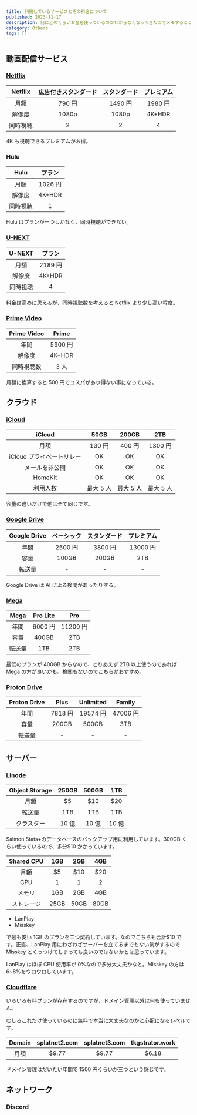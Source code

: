 ```yaml
---
title: 利用しているサービスとその料金について
published: 2023-11-17
description: 何にどのくらいお金を使っているのかわからなくなってきたのでメモすることにしました
category: Others
tags: []
---
```


## 動画配信サービス

### [Netflix](https://www.netflix.com/signup/planform)

| Netflix  | 広告付きスタンダード | スタンダード | プレミアム |
| :------: | :------------------: | :----------: | :--------: |
|   月額   |        790 円        |   1490 円    |  1980 円   |
|  解像度  |        1080p         |    1080p     |   4K+HDR   |
| 同時視聴 |          2           |      2       |     4      |

4K も視聴できるプレミアムがお得。

### Hulu

|   Hulu   | プラン  |
| :------: | :-----: |
|   月額   | 1026 円 |
|  解像度  | 4K+HDR  |
| 同時視聴 |    1    |

Hulu はプランが一つしかなく、同時視聴ができない。

### [U-NEXT](https://help.unext.jp/guide/detail/types-of-service-plan)

|  U-NEXT  | プラン  |
| :------: | :-----: |
|   月額   | 2189 円 |
|  解像度  | 4K+HDR  |
| 同時視聴 |    4    |

料金は高めに思えるが、同時視聴数を考えると Netflix より少し高い程度。

### [Prime Video]()

| Prime Video |  Prime  |
| :---------: | :-----: |
|    年間     | 5900 円 |
|   解像度    | 4K+HDR  |
| 同時視聴数  |  3 人   |

月額に換算すると 500 円でコスパがあり得ない事になっている。

## クラウド

### [iCloud](https://support.apple.com/ja-jp/HT201238)

|          iCloud           |   50GB    |   200GB   |    2TB    |
| :-----------------------: | :-------: | :-------: | :-------: |
|           月額            |  130 円   |  400 円   |  1300 円  |
| iCloud プライベートリレー |    OK     |    OK     |    OK     |
|      メールを非公開       |    OK     |    OK     |    OK     |
|          HomeKit          |    OK     |    OK     |    OK     |
|         利用人数          | 最大 5 人 | 最大 5 人 | 最大 5 人 |

容量の違いだけで他は全て同じです。

### [Google Drive](https://one.google.com/about/plans)

| Google Drive | ベーシック | スタンダード | プレミアム |
| :----------: | :--------: | :----------: | :--------: |
|     年間     |  2500 円   |   3800 円    |  13000 円  |
|     容量     |   100GB    |    200GB     |    2TB     |
|    転送量    |     -      |      -       |     -      |

Google Drive は AI による検閲があったりする。

### [Mega](https://mega.io/ja/pricing)

|  Mega  | Pro Lite |   Pro    |
| :----: | :------: | :------: |
|  年間  | 6000 円  | 11200 円 |
|  容量  |  400GB   |   2TB    |
| 転送量 |   1TB    |   2TB    |

最低のプランが 400GB からなので、とりあえず 2TB 以上使うのであれば Mega の方が良いかも。検閲もないのでこちらがおすすめ。

### [Proton Drive](https://proton.me/drive/pricing)

| Proton Drive |  Plus   | Unlimited |  Family  |
| :----------: | :-----: | :-------: | :------: |
|     年間     | 7818 円 | 19574 円  | 47006 円 |
|     容量     |  200GB  |   500GB   |   3TB    |
|    転送量    |    -    |     -     |    -     |

## サーバー

### Linode

| Object Storage | 250GB | 500GB |  1TB  |
| :------------: | :---: | :---: | :---: |
|      月額      |  $5   |  $10  |  $20  |
|     転送量     |  1TB  |  1TB  |  1TB  |
|   クラスター   | 10 億 | 10 億 | 10 億 |

Salmon Stats+のデータベースのバックアップ用に利用しています。300GB くらい使っているので、多分$10 かかっています。

| Shared CPU | 1GB  | 2GB  | 4GB  |
| :--------: | :--: | :--: | :--: |
|    月額    |  $5  | $10  | $20  |
|    CPU     |  1   |  1   |  2   |
|   メモリ   | 1GB  | 2GB  | 4GB  |
| ストレージ | 25GB | 50GB | 80GB |

- LanPlay
- Misskey

で最も安い 1GB のプランを二つ契約しています。なのでこちらも合計$10 です。正直、LanPlay 用にわざわざサーバーを立てるまでもない気がするので Misskey とくっつけてしまっても良いのではないかとは思っています。

LanPlay はほぼ CPU 使用率が 0%なので多分大丈夫かなと。Misskey の方は 6~8%をウロウロしています。

### [Cloudflare](https://www.cloudflare.com)

いろいろ有料プランが存在するのですが、ドメイン管理以外は何も使っていません。

むしろこれだけ使っているのに無料で本当に大丈夫なのかと心配になるレベルです。

| Domain | splatnet2.com | splatnet3.com | tkgstrator.work |
| :----: | :-----------: | :-----------: | :-------------: |
|  月額  |     $9.77     |     $9.77     |      $6.18      |

ドメイン管理はだいたい年間で 1500 円くらいが三つという感じです。

## ネットワーク

### Discord
